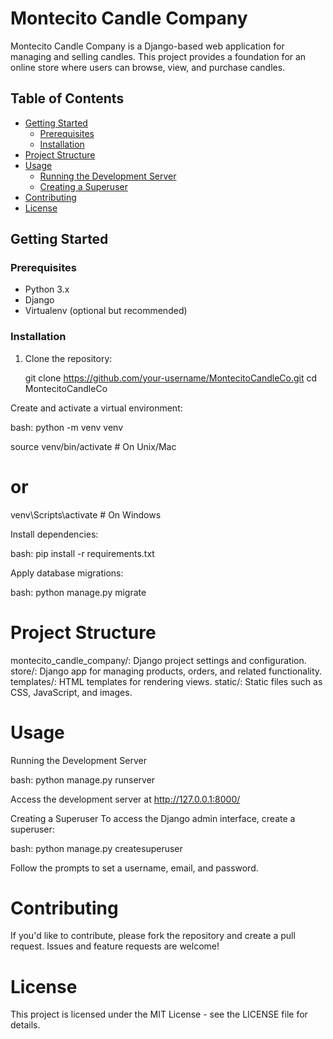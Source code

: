 # Montecito Candle Company

Montecito Candle Company is a Django-based web application for managing and selling candles. This project provides a foundation for an online store where users can browse, view, and purchase candles.

## Table of Contents

- [Getting Started](#getting-started)
  - [Prerequisites](#prerequisites)
  - [Installation](#installation)
- [Project Structure](#project-structure)
- [Usage](#usage)
  - [Running the Development Server](#running-the-development-server)
  - [Creating a Superuser](#creating-a-superuser)
- [Contributing](#contributing)
- [License](#license)

## Getting Started

### Prerequisites

- Python 3.x
- Django
- Virtualenv (optional but recommended)

### Installation

1. Clone the repository:

  
   git clone https://github.com/your-username/MontecitoCandleCo.git
   cd MontecitoCandleCo

Create and activate a virtual environment:

bash:
python -m venv venv

source venv/bin/activate  # On Unix/Mac
# or
venv\Scripts\activate  # On Windows

Install dependencies:

bash:
pip install -r requirements.txt

Apply database migrations:

bash:
python manage.py migrate

# Project Structure
montecito_candle_company/: Django project settings and configuration.
store/: Django app for managing products, orders, and related functionality.
templates/: HTML templates for rendering views.
static/: Static files such as CSS, JavaScript, and images.

# Usage
Running the Development Server

bash:
python manage.py runserver

Access the development server at http://127.0.0.1:8000/

Creating a Superuser
To access the Django admin interface, create a superuser:

bash: 
python manage.py createsuperuser

Follow the prompts to set a username, email, and password.

# Contributing
If you'd like to contribute, please fork the repository and create a pull request. Issues and feature requests are welcome!

# License
This project is licensed under the MIT License - see the LICENSE file for details.






